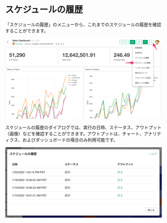 # スケジュールの履歴

「スケジュールの履歴」のメニューから、これまでのスケジュールの履歴を確認することができます。

![](images/history1_ja.png)

スケジュールの履歴のダイアログでは、実行の日時、ステータス、アウトプット（画像）などを確認することができます。アウトプットは、チャート、アナリティクス、およびダッシュボードの場合のみ利用可能です。


![](images/history2_ja.png)
